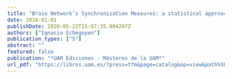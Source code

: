 ```yaml
---
title: "Brain Network’s Synchronization Measures: a statistical approach"
date: 2018-01-01
publishDate: 2020-05-22T15:07:35.904267Z
authors: ["Ignacio Echegoyen"]
publication_types: ["5"]
abstract: ""
featured: false
publication: "*UAM Ediciones - Másteres de la UAM*"
url_pdf: "https://libros.uam.es/?press=tfm&page=catalog&op=view&path%5B%5D=920&path%5B%5D=1630&path%5B%5D=1606-1"
---
```


